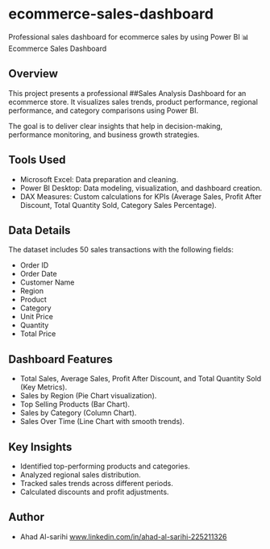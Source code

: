 # ecommerce-sales-dashboard
Professional sales dashboard for ecommerce sales by using Power BI
📊 Ecommerce Sales Dashboard

## Overview

This project presents a professional ##Sales Analysis Dashboard  for an ecommerce store.
It visualizes sales trends, product performance, regional performance, and category comparisons using Power BI.

The goal is to deliver clear insights that help in decision-making, performance monitoring, and business growth strategies.



## Tools Used
 - Microsoft Excel: Data preparation and cleaning.
 - Power BI Desktop: Data modeling, visualization, and dashboard creation.
 - DAX Measures: Custom calculations for KPIs (Average Sales, Profit After Discount, Total Quantity Sold, Category Sales Percentage).



## Data Details

The dataset includes 50 sales transactions with the following fields:
 - Order ID
 - Order Date
 - Customer Name
 - Region
 - Product
 - Category
 - Unit Price
 - Quantity
 - Total Price



## Dashboard Features
 - Total Sales, Average Sales, Profit After Discount, and Total Quantity Sold (Key Metrics).
 - Sales by Region (Pie Chart visualization).
 - Top Selling Products (Bar Chart).
 - Sales by Category (Column Chart).
 - Sales Over Time (Line Chart with smooth trends).



## Key Insights
 - Identified top-performing products and categories.
 - Analyzed regional sales distribution.
 - Tracked sales trends across different periods.
 - Calculated discounts and profit adjustments.



## Author
 - Ahad Al-sarihi
 www.linkedin.com/in/ahad-al-sarihi-225211326

